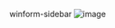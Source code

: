  winform-sidebar 
![image](https://github.com/jeovDev/winform_sidebar/assets/45711305/545123d8-9dbf-4ef2-bc11-a98ea92ffb33)
